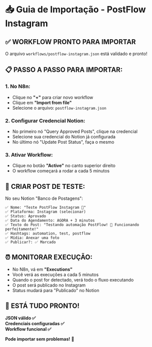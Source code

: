 # 📥 Guia de Importação - PostFlow Instagram

## ✅ **WORKFLOW PRONTO PARA IMPORTAR**

O arquivo `workflows/postflow-instagram.json` está validado e pronto!

## 📋 **PASSO A PASSO PARA IMPORTAR:**

### **1. No N8n:**
- Clique no **"+"** para criar novo workflow
- Clique em **"Import from file"**
- Selecione o arquivo: `postflow-instagram.json`

### **2. Configurar Credencial Notion:**
- No primeiro nó "Query Approved Posts", clique na credencial
- Selecione sua credencial do Notion já configurada
- No último nó "Update Post Status", faça o mesmo

### **3. Ativar Workflow:**
- Clique no botão **"Active"** no canto superior direito
- O workflow começará a rodar a cada 5 minutos

## 🧪 **CRIAR POST DE TESTE:**

No seu Notion "Banco de Postagens":

```
✅ Nome: "Teste PostFlow Instagram 🚀"
✅ Plataforma: Instagram (selecionar)
✅ Status: Aprovado
✅ Data do Agendamento: AGORA + 3 minutos
✅ Texto do Post: "Testando automação PostFlow! 🎯 Funcionando perfeitamente!"
✅ Hashtags: automation, test, postflow
✅ Mídia: Anexar uma foto
✅ Publicar?: ✅ Marcado
```

## ⏰ **MONITORAR EXECUÇÃO:**

- No N8n, vá em **"Executions"** 
- Você verá as execuções a cada 5 minutos
- Quando o post for detectado, verá todo o fluxo executando
- O post será publicado no Instagram
- Status mudará para "Publicado" no Notion

## 🎯 **ESTÁ TUDO PRONTO!**

**JSON válido ✅**  
**Credenciais configuradas ✅**  
**Workflow funcional ✅**

**Pode importar sem problemas!** 🚀
